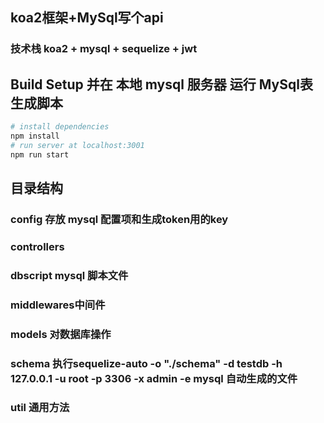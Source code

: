 ## koa2框架+MySql写个api
### 技术栈 koa2 + mysql + sequelize + jwt
## Build Setup 并在 本地 mysql 服务器 运行 MySql表生成脚本
``` bash
# install dependencies
npm install
# run server at localhost:3001
npm run start
```
## 目录结构
### config 存放 mysql 配置项和生成token用的key
### controllers 
### dbscript mysql 脚本文件
### middlewares中间件
### models 对数据库操作
### schema 执行sequelize-auto -o "./schema" -d testdb -h 127.0.0.1 -u root -p 3306 -x admin -e mysql 自动生成的文件
### util 通用方法